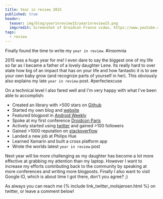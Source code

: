 ```yaml
---
title: Year in review 2015
published: true
header:
  teaser: img/blog/yearinreview15/yearinreview15.png
  imgcredit: Screenshot of Droidcon France video, https://www.youtube.com/watch?v=chlEInu88vw&t=19s
tags:
  - review
---
```

Finally found the time to write my `year in review`. #insomnia

2015 was a huge year for me! I even dare to say the biggest one of my life so far as I became a father of a lovely daughter Lene. Its really hard to over state how big of an impact that has on your life and how fantastic it is to see your own baby grow (and recognize parts of yourself in her). This obviously also explains my late `year in review` post. #perfectexcuse

On a technical level I also fared well and I'm very happy with what I've been able to accomplish:

- Created an library with >500 stars on  [Github](https://github.com/JeroenMols/LandscapeVideoCamera)
- Started my own blog and [website](http://jeroenmols.com)
- Featured blogpost in [Android Weekly](http://androidweekly.net/issues/issue-165)
- Spoke at my first conference [Droidcon Paris](https://speakerdeck.com/jeroenmols/distributing-to-a-public-or-private-maven-repository)
- Actively started using [twitter](https://twitter.com/molsjeroen) and gained >100 followers
- Gained >1000 reputation on [stackoverflow](https://stackoverflow.com/users/2771851/jmols)
- Landed a new job at Philips Hue
- Learned Xamarin and built a cross platform app
- Wrote the worlds latest `year in review` post

Next year will be more challenging as my daughter has become a lot more effective at grabbing my attention than my laptop. However I want to increase my efforts contributing back to the community by speaking at more conferences and writing more blogposts. Finally I also want to visit Google IO, which is about time I got there, don't you agree? ;)

As always you can reach me {% include link_twitter_molsjeroen.html %} on twitter, or leave a comment below!
